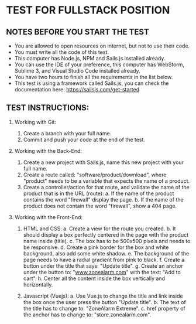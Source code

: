 # TEST FOR FULLSTACK POSITION

## NOTES BEFORE YOU START THE TEST
* You are allowed to open resources on internet, but not to use their code.
* You must write all the code of this test.
* This computer has Node.js, NPM and Sails.js installed already.
* You can use the IDE of your preference, this computer has WebStorm, Sublime 3, and Visual Studio Code installed already.
* You have two hours to finish all the requirements in the list below.
* This test is using a framework called Sails.js, you can check the documentation here: https://sailsjs.com/get-started

## TEST INSTRUCTIONS:
1) Working with Git:

	1. Create a branch with your full name.
	2. Commit and push your code at the end of the test.
	
2) Working with the Back-End:

	1. Create a new project with Sails.js, name this new project with your full name.
	2. Create a route called: "software/product/download", where "product" needs to be a variable that expects the name of a product.
	3. Create a controller/action for that route, and validate the name of the product that is in the URL (route):
		a. If the name of the product contains the word "firewall" display the page.
		b. If the name of the product does not contain the word "firewall", show a 404 page.

3) Working with the Front-End:

	1. HTML and CSS:
		a. Create a view for the route you created. 
		b. It should display a box perfectly centered in the page with the product name inside (title).
		c. The box has to be 500x500 pixels and needs to be responsive.
		d. Create a pink border for the box and white background, also add some white shadow.
		e. The background of the page needs to have a radial gradient from pink to black.
		f. Create a button under the title that says: "Update title".
   	g. Create an anchor under the button to: "www.zonealarm.com" with the text: "Add to cart".
   	h. Center all the content inside the box vertically and horizontally.

	2. Javascript (Vuejs):
		a. Use Vue.js to change the title and link inside the box once the user press the button "Update title".
		b. The text of the title has to change to: "ZoneAlarm Extreme".
		c. href property of the anchor has to change to: "store.zonealarm.com".
